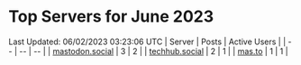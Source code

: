 # Top Servers for June 2023
Last Updated: 06/02/2023 03:23:06 UTC
| Server | Posts | Active Users |
| -- | -- | -- |
| [mastodon.social](https://mastodon.social/tags/PowerShell) | 3 | 2 |
| [techhub.social](https://techhub.social/tags/PowerShell) | 2 | 1 |
| [mas.to](https://mas.to/tags/PowerShell) | 1 | 1 |
